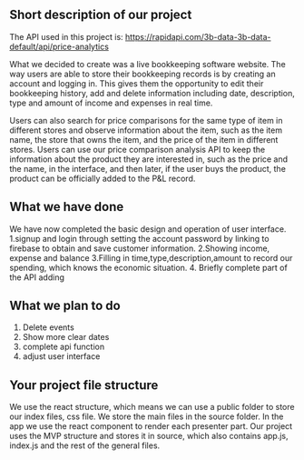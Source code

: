 ## Short description of our project
The API used in this project is: https://rapidapi.com/3b-data-3b-data-default/api/price-analytics

What we decided to create was a live bookkeeping software website. The way users are able to store their bookkeeping records is by creating an account and logging in. This gives them the opportunity to edit their bookkeeping history, add and delete information including date, description, type and amount of income and expenses in real time.

Users can also search for price comparisons for the same type of item in different stores and observe information about the item, such as the item name, the store that owns the item, and the price of the item in different stores. Users can use our price comparison analysis API to keep the information about the product they are interested in, such as the price and the name, in the interface, and then later, if the user buys the product, the product can be officially added to the P&L record.

## What we have done
We have now completed the basic design and operation of user interface.
1.signup and login through setting the account password by linking to firebase to obtain and save customer information. 
2.Showing income, expense and balance
3.Filling in time,type,description,amount to record our spending, which knows the economic situation.
4. Briefly complete part of the API adding

## What we plan to do 
1. Delete events
2. Show more clear dates
3. complete api function
4. adjust user interface

## Your project file structure 
We use the react structure, which means we can use a public folder to store our index files, css file. We store the main files in the source folder. In the app we use the react component to render each presenter part. 
Our project uses the MVP structure and stores it in source, which also contains app.js, index.js and the rest of the general files.